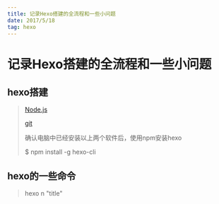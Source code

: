 ```yaml
---
title: 记录Hexo搭建的全流程和一些小问题
date: 2017/5/18
tag: hexo
---
```




# 记录Hexo搭建的全流程和一些小问题

## hexo搭建

> [Node.js](https://nodejs.org/en/)
>
> [git](https://git-scm.com/)
>
> 确认电脑中已经安装以上两个软件后，使用npm安装hexo
>
> $ npm install -g hexo-cli



## hexo的一些命令
> hexo n "title" 